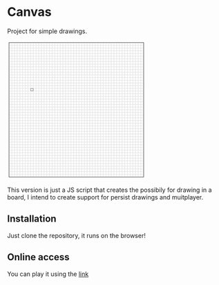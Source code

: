 # Canvas
Project for simple drawings.  

![Game demo](https://raw.githubusercontent.com/iammateus/Canvas/assets/demo.gif)  

This version is just a JS script that creates the possibily for drawing in a board, I intend to create support for persist drawings and muitplayer.

## Installation
Just clone the repository, it runs on the browser!

## Online access
You can play it using the [link](https://iammateus.github.io/Canvas/)